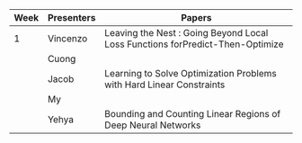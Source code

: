 
| Week | Presenters                      | Papers                          |
| ---- | ------------------------------- | ------------------------------- |
| 1    |      Vincenzo  |  Leaving the Nest : Going Beyond Local Loss Functions forPredict-Then-Optimize |
|     |    Cuong   |             |
|     |  Jacob        |             Learning to Solve Optimization Problems with Hard Linear Constraints |
|     |     My          |             |
|      |  Yehya       |         Bounding and Counting Linear Regions of Deep Neural Networks          |
